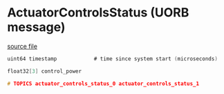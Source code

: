 # ActuatorControlsStatus (UORB message)



[source file](https://github.com/PX4/PX4-Autopilot/blob/release/1.14/msg/ActuatorControlsStatus.msg)

```c
uint64 timestamp			# time since system start (microseconds)

float32[3] control_power

# TOPICS actuator_controls_status_0 actuator_controls_status_1

```
